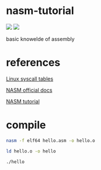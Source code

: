 # nasm-tutorial
![](https://img.shields.io/badge/haxor-approved%20by%20nasa-blue)
![](https://img.shields.io/badge/language-god-white)

basic knowelde of assembly
# references
[Linux syscall tables](https://chromium.googlesource.com/chromiumos/docs/+/master/constants/syscalls.md)

[NASM official docs](https://nasm.us/docs.php)

[NASM tutorial](https://cs.lmu.edu/~ray/notes/nasmtutorial/)

# compile
```sh
nasm -f elf64 hello.asm -o hello.o
````
```sh
ld hello.o -o hello
````
```sh
./hello
```
